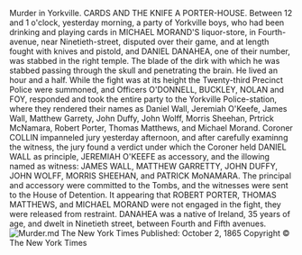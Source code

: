 Murder in Yorkville.
CARDS AND THE KNIFE A PORTER-HOUSE. 
Between 12 and 1 o'clock, yesterday morning, a party of Yorkville boys, who had been drinking and playing cards in MICHAEL MORAND'S liquor-store, in Fourth-avenue, near Ninetieth-street, disputed over their game, and at length fought with knives and pistold, and DANIEL DANAHEA, one of their number, was stabbed in the right temple. The blade of the dirk with which he was stabbed passing through the skull and penetrating the brain. He lived an hour and a half. While the fight was at its height the Twenty-third Precinct Police were summoned, and Officers O'DONNELL, BUCKLEY, NOLAN and FOY, responded and took the entire party to the Yorkville Police-station, where they rendered their names as Daniel Wall, Jeremiah O'Keefe, James Wall, Matthew Garrety, John Duffy, John Wolff, Morris Sheehan, Prtrick McNamara, Robert Porter, Thomas Matthews, and Michael Morand. Coroner COLLIN impanneled jury yesterday afternoon, and after carefully examinng the witness, the jury found a verdict under which the Coroner held DANIEL WALL as principle, JEREMIAH O'KEEFE as accessory, and the illowing named as witness: JAMES WALL, MATTHEW GARRETTY, JOHN DUFFY, JOHN WOLFF, MORRIS SHEEHAN, and PATRICK MoNAMARA. The principal and accessory were committed to the Tombs, and the witnesses were sent to the House of Detention. It appearing that ROBERT PORTER, THOMAS MATTHEWS, and MICHAEL MORAND were not engaged in the fight, they were released from restraint. DANAHEA was a native of Ireland, 35 years of age, and dwelt in Ninetieth street, between Fourth and Fifth avenues. 
![Murder.md](../images/murder.md.jpg)
The New York Times
Published: October 2, 1865
Copyright © The New York Times
